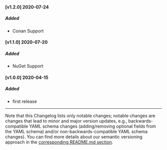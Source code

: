 #### [v1.2.0] 2020-07-24
##### Added
- Conan Support
#### [v1.1.0] 2020-07-20
##### Added
- NuGet Support
#### [v1.0.0] 2020-04-15
##### Added
- first release

----

Note that this Changelog lists only notable changes; notable changes are
changes that lead to minor and major version updates, e.g.,
backwards-compatible YAML schema changes (adding/removing optional fields from
the YAML schema) and/or non-backwards-compatible YAML schema changes).  You can
find more details about our semantic versioning approach in the [corresponding README.md section](https://gitlab.com/gitlab-org/security-products/gemnasium-db#versioning-and-changelog).

